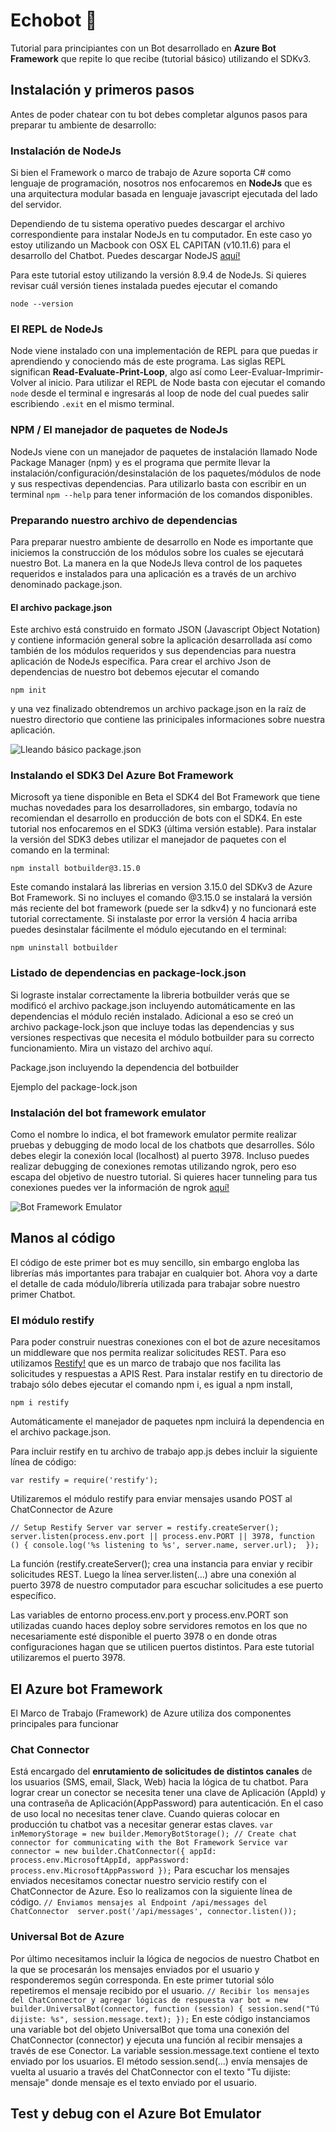# Echobot :speech_balloon:
Tutorial para principiantes con un Bot desarrollado en **Azure Bot Framework** que repite lo que recibe (tutorial básico) utilizando el SDKv3.


## Instalación y primeros pasos ## 

Antes de poder chatear con tu bot debes completar algunos pasos para preparar tu ambiente de desarrollo:

### Instalación de NodeJs ###
Si bien el Framework o marco de trabajo de Azure soporta C# como lenguaje de programación, nosotros nos enfocaremos en **NodeJs** que es una arquitectura modular basada en lenguaje javascript ejecutada del lado del servidor.

Dependiendo de tu sistema operativo puedes descargar el archivo correspondiente para instalar NodeJs en tu computador. En este caso yo estoy utilizando un Macbook con OSX EL CAPITAN (v10.11.6) para el desarrollo del Chatbot.
Puedes descargar NodeJS [aquí!](https://nodejs.org/es/)

Para este tutorial estoy utilizando la versión 8.9.4 de NodeJs. Si quieres revisar cuál versión tienes instalada puedes ejecutar el comando 

`node --version`

### El REPL de NodeJs ###

Node viene instalado con una implementación de REPL para que puedas ir aprendiendo y conociendo más de este programa.
Las siglas REPL significan **Read-Evaluate-Print-Loop**, algo así como Leer-Evaluar-Imprimir-Volver al inicio. Para utilizar el REPL de Node basta con ejecutar el comando `node` desde el terminal e ingresarás al loop de node del cual puedes salir escribiendo `.exit` en el mismo terminal.


### NPM / El manejador de paquetes de NodeJs ###
NodeJs viene con un manejador de paquetes de instalación llamado Node Package Manager (npm) y es el programa que permite llevar la instalación/configuración/desinstalación de los paquetes/módulos de node y sus respectivas dependencias.
Para utilizarlo basta con escribir en un terminal `npm --help` para tener información de los comandos disponibles.


### Preparando nuestro archivo de dependencias ###

Para preparar nuestro ambiente de desarrollo en Node es importante que iniciemos la construcción de los módulos sobre los cuales se ejecutará nuestro Bot.
La manera en la que NodeJs lleva control de los paquetes requeridos e instalados para una aplicación es a través de un archivo denominado package.json. 

#### El archivo package.json ####
Este archivo está construido en formato JSON (Javascript Object Notation) y contiene información general sobre la aplicación desarrollada así como también de los módulos requeridos y sus dependencias para nuestra aplicación de NodeJs específica.
Para crear el archivo Json de dependencias de nuestro bot debemos ejecutar el comando

`npm init`

y una vez finalizado obtendremos un archivo package.json en la raíz de nuestro directorio que contiene las prinicipales informaciones sobre nuestra aplicación.

![Lleando básico package.json](imagen_package_basico.png?raw=true "Archivo package.json")

### Instalando el SDK3 Del Azure Bot Framework ###

Microsoft ya tiene disponible en Beta el SDK4 del Bot Framework que tiene muchas novedades para los desarrolladores, sin embargo, todavía no recomiendan el desarrollo en producción de bots con el SDK4. En este tutorial nos enfocaremos en el SDK3 (última versión estable). Para instalar la versión del SDK3 debes utilizar el manejador de paquetes con el comando en la terminal:

`npm install botbuilder@3.15.0`

Este comando instalará las librerias en version 3.15.0 del SDKv3 de Azure Bot Framework. Si no incluyes el comando @3.15.0 se instalará la versión más reciente del bot framework (puede ser la sdkv4) y no funcionará este tutorial correctamente.
Si instalaste por error la versión 4 hacia arriba puedes desinstalar fácilmente el módulo ejecutando en el terminal: 

`npm uninstall botbuilder`

### Listado de dependencias en package-lock.json ###

Si lograste instalar correctamente la libreria botbuilder verás que se modificó el archivo package.json incluyendo automáticamente en las dependencias el módulo recién instalado.
Adicional a eso se creó un archivo package-lock.json que incluye todas las dependencias y sus versiones respectivas que necesita el módulo botbuilder para su correcto funcionamiento.
Mira un vistazo del archivo aquí.

Package.json incluyendo la dependencia del botbuilder



Ejemplo del package-lock.json




### Instalación del bot framework emulator ###

Como el nombre lo indica, el bot framework emulator permite realizar pruebas y debugging de modo local de los chatbots que desarrolles. Sólo debes elegir la conexión local (localhost) al puerto 3978. 
Incluso puedes realizar debugging de conexiones remotas utilizando ngrok, pero eso escapa del objetivo de nuestro tutorial. Si quieres hacer tunneling para tus conexiones puedes ver la información de ngrok [aquí!](https://ngrok.com/)

![Bot Framework Emulator](BotFrameworkEmulator.png?raw=true "Emulador de conversaciones Bot Framework")


## Manos al código ##
El código de este primer bot es muy sencillo, sin embargo engloba las librerías más importantes para trabajar en cualquier bot. Ahora voy a darte el detalle de cada módulo/librería utilizada para trabajar sobre nuestro primer Chatbot.

### El módulo restify ###

Para poder construir nuestras conexiones con el bot de azure necesitamos un middleware que nos permita realizar solicitudes REST. Para eso utilizamos [Restify!](http://restify.com/) que es un marco de trabajo que nos facilita las solicitudes y respuestas a APIS Rest.
Para instalar restify en tu directorio de trabajo sólo debes ejecutar el comando npm i, es igual a npm install, 

`npm i restify`

Automáticamente el manejador de paquetes npm incluirá la dependencia en el archivo package.json.

Para incluir restify en tu archivo de trabajo app.js debes incluir la siguiente línea de código:

`var restify = require('restify');`

Utilizaremos el módulo restify para enviar mensajes usando POST al ChatConnector de Azure

`// Setup Restify Server
var server = restify.createServer();
server.listen(process.env.port || process.env.PORT || 3978, function () {
   console.log('%s listening to %s', server.name, server.url); 
});`

La función (restify.createServer(); crea una instancia para enviar y recibir solicitudes REST. Luego la línea server.listen(...) abre una conexión al puerto 3978 de nuestro computador para escuchar solicitudes a ese puerto específico.

Las variables de entorno process.env.port y process.env.PORT son utilizadas cuando haces deploy sobre servidores remotos en los que no necesariamente esté disponible el puerto 3978 o en donde otras configuraciones hagan que se utilicen puertos distintos. Para este tutorial utilizaremos el puerto 3978.



## El Azure bot Framework ##

El Marco de Trabajo (Framework) de Azure utiliza dos componentes principales para funcionar

### Chat Connector ###

Está encargado del **enrutamiento de solicitudes de distintos canales** de los usuarios (SMS, email, Slack, Web) hacia la lógica de tu chatbot. Para lograr crear un conector se necesita tener una clave de Aplicación (AppId) y una contraseña de Aplicación(AppPassword) para autenticación. En el caso de uso local no necesitas tener clave. Cuando quieras colocar en producción tu chatbot vas a necesitar generar estas claves.
`
var inMemoryStorage = new builder.MemoryBotStorage();
// Create chat connector for communicating with the Bot Framework Service
var connector = new builder.ChatConnector({
    appId: process.env.MicrosoftAppId,
    appPassword: process.env.MicrosoftAppPassword
});
`
Para escuchar los mensajes enviados necesitamos conectar nuestro servicio restify con el ChatConnector de Azure. 
Eso lo realizamos con la siguiente línea de código.
`
// Enviamos mensajes al Endpoint /api/messages del ChatConnector 
server.post('/api/messages', connector.listen());
`
### Universal Bot de Azure ###

Por último necesitamos incluir la lógica de negocios de nuestro Chatbot en la que se procesarán los mensajes enviados por el usuario y responderemos según corresponda. En este primer tutorial sólo repetiremos el mensaje recibido por el usuario.
`
// Recibir los mensajes del ChatConnector y agregar lógicas de respuesta
var bot = new builder.UniversalBot(connector, function (session) {
    session.send("Tú dijiste: %s", session.message.text);
});
`
En este código instanciamos una variable bot del objeto UniversalBot que toma una conexión del ChatConnector (connector) y ejecuta una función al recibir mensajes a través de ese Conector.
La variable session.message.text contiene el texto enviado por los usuarios.
El método session.send(...) envía mensajes de vuelta al usuario a través del ChatConnector con el texto "Tu dijiste: mensaje" donde mensaje es el texto enviado por el usuario.






## Test y debug con el Azure Bot Emulator ##

